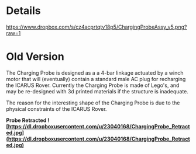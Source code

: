 # Details #

https://www.dropbox.com/s/cz4acprtqtv18p5/ChargingProbeAssy_v5.png?raw=1



# Old Version #

The Charging Probe is designed as a a 4-bar linkage actuated by a winch motor that will (eventually) contain a standard male AC plug for recharging the ICARUS Rover.  Currently the Charging Probe is made of Lego's, and may be re-designed with 3d printed materials if the structure is inadequate.

The reason for the interesting shape of the Charging Probe is due to the physical constraints of the ICARUS Rover.

**Probe Retracted
![https://dl.dropboxusercontent.com/u/23040168/ChargingProbe_Retracted.jpg](https://dl.dropboxusercontent.com/u/23040168/ChargingProbe_Retracted.jpg)**


